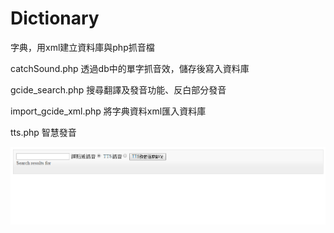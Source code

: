 # Dictionary
字典，用xml建立資料庫與php抓音檔

catchSound.php
透過db中的單字抓音效，儲存後寫入資料庫

gcide_search.php
搜尋翻譯及發音功能、反白部分發音

import_gcide_xml.php
將字典資料xml匯入資料庫

tts.php
智慧發音

![image](https://raw.githubusercontent.com/yoyo82725/Dictionary/master/TestDictionary2.PNG)
